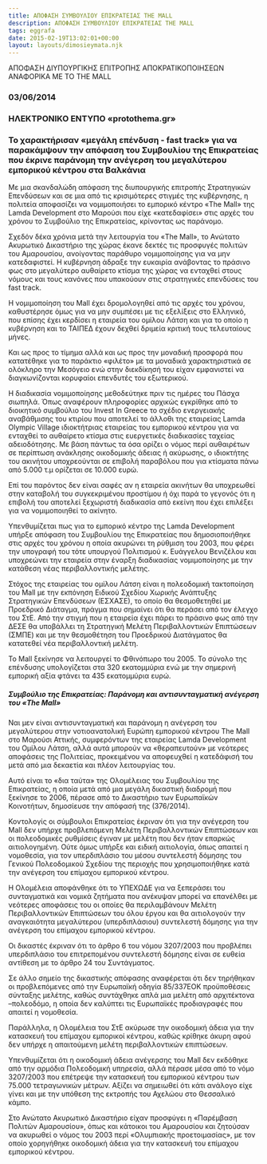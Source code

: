 ```yaml
---
title: ΑΠΟΦΑΣΗ ΣΥΜΒΟΥΛΙΟΥ ΕΠΙΚΡΑΤΕΙΑΣ THE MALL
description: ΑΠΟΦΑΣΗ ΣΥΜΒΟΥΛΙΟΥ ΕΠΙΚΡΑΤΕΙΑΣ THE MALL
tags: eggrafa
date: 2015-02-19T13:02:01+00:00
layout: layouts/dimosieymata.njk
---
```

ΑΠΟΦΑΣΗ ΔΙΥΠΟΥΡΓΙΚΗΣ ΕΠΙΤΡΟΠΗΣ ΑΠΟΚΡΑΤΙΚΟΠΟΙΗΣΕΩΝ ΑΝΑΦΟΡΙΚΑ ΜΕ ΤΟ THE MALL
<!-- excerpt -->
### 03/06/2014

###  

### ΗΛΕΚΤΡΟΝΙΚΟ ΕΝΤΥΠΟ «protothema.gr»

### Το χαρακτήρισαν «μεγάλη επένδυση - fast track» για να παρακάμψουν την απόφαση του Συμβουλίου της Επικρατείας που έκρινε παράνομη την ανέγερση του μεγαλύτερου εμπορικού κέντρου στα Βαλκάνια

Με μια σκανδαλώδη απόφαση της διυπουργικής επιτροπής Στρατηγικών Επενδύσεων και σε μια από τις κρισιμότερες στιγμές της κυβέρνησης, η πολιτεία αποφασίζει να νομιμοποιήσει το εμπορικό κέντρο «The Mall» της Lamda Development στο Μαρούσι που είχε «κατεδαφίσει» στις αρχές του χρόνου το Συμβούλιο της Επικρατείας, κρίνοντας ως παράνομο.

Σχεδόν δέκα χρόνια μετά την λειτουργία του «The Mall», το Ανώτατο Ακυρωτικό Δικαστήριο της χώρας έκανε δεκτές τις προσφυγές πολιτών του Αμαρουσίου, ανοίγοντας παράθυρο νομιμοποίησης για να μην κατεδαφιστεί. Η κυβέρνηση άδραξε την ευκαιρία ανάβοντας το πράσινο φως στο μεγαλύτερο αυθαίρετο κτίσμα της χώρας να ενταχθεί στους νόμους και τους κανόνες που υπακούουν στις στρατηγικές επενδύσεις του fast track. 

 Η νομιμοποίηση του Mall έχει δρομολογηθεί από τις αρχές του χρόνου, καθυστέρησε όμως για να μην συμπέσει με τις εξελίξεις στο Ελληνικό, που επίσης έχει κερδίσει η εταιρεία του ομίλου Λάτση και για το οποίο η κυβέρνηση και το ΤΑΙΠΕΔ έχουν δεχθεί δριμεία κριτική τους τελευταίους μήνες. 

 Και ως προς το τίμημα αλλά και ως προς την μοναδική προσφορά που κατατέθηκε για το παράκτιο «φιλέτο» με τα μοναδικά χαρακτηριστικά σε ολόκληρο την Μεσόγειο ενώ στην διεκδίκησή του είχαν εμφανιστεί να διαγκωνίζονται κορυφαίοι επενδυτές του εξωτερικού.

Η διαδικασία νομιμοποίησης μεθοδεύτηκε πριν τις ημέρες του Πάσχα σιωπηλά. Όπως αναφέρουν πληροφορίες αρχικώς εγκρίθηκε από το διοικητικό συμβούλιο του Invest In Greece το σχέδιο ενεργειακής αναβάθμισης του κτιρίου που αποτελεί το άλλοθι της εταιρείας Lamda Οlympic Village ιδιοκτήτριας εταιρείας του εμπορικού κέντρου για να ενταχθεί το αυθαίρετο κτίσμα στις ευεργετικές διαδικασίες ταχείας αδειοδότησης.
 Με βάση πάντως τα όσα ορίζει ο νόμος περί αυθαιρέτων σε περίπτωση ανάκλησης οικοδομικής άδειας ή ακύρωσης, ο ιδιοκτήτης του ακινήτου υποχρεούνται σε επιβολή παραβόλου που για κτίσματα πάνω από 5.000 τ.μ ορίζεται σε 10.000 ευρώ.

Επί του παρόντος δεν είναι σαφές αν η εταιρεία ακινήτων θα υποχρεωθεί στην καταβολή του συγκεκριμένου προστίμου ή όχι παρά το γεγονός ότι η επιβολή του αποτελεί ξεχωριστή διαδικασία από εκείνη που έχει επιλέξει για να νομιμοποιηθεί το ακίνητο.

Υπενθυμίζεται πως για το εμπορικό κέντρο της Lamda Development υπήρξε απόφαση του Συμβουλίου της Επικρατείας που δημοσιοποιήθηκε στις αρχές του χρόνου η οποία ακυρώνει τη ρύθμιση του 2003, που φέρει την υπογραφή του τότε υπουργού Πολιτισμού κ. Ευάγγελου Βενιζέλου και υποχρεώνει την εταιρεία στην έναρξη διαδικασίας νομιμοποίησης με την κατάθεση νέας περιβαλλοντικής μελέτης.

Στόχος της εταιρείας του ομίλου Λάτση είναι η πολεοδομική τακτοποίηση του Mall με την εκπόνηση Ειδικού Σχεδίου Χωρικής Ανάπτυξης Στρατηγικών Επενδύσεων (ΕΣΧΑΣΕ), το οποίο θα θεσμοθετηθεί με Προεδρικό Διάταγμα, πράγμα που σημαίνει ότι θα περάσει από τον έλεγχο του ΣτΕ. Από την στιγμή που η εταιρεία έχει πάρει το πράσινο φως από την ΔΕΣΕ θα υποβάλλει τη Στρατηγική Μελέτη Περιβαλλοντικών Επιπτώσεων (ΣΜΠΕ) και με την θεσμοθέτηση του Προεδρικού Διατάγματος θα κατατεθεί νέα περιβαλλοντική μελέτη.

 Το Mall ξεκίνησε να λειτουργεί το Φθινόπωρο του 2005. Το σύνολο της επένδυσης υπολογίζεται στα 320 εκατομμύρια ενώ με την σημερινή εμπορική αξία φτάνει τα 435 εκατομμύρια ευρώ.

##### Συμβούλιο της Επικρατείας: Παράνομη και αντισυνταγματική ανέγερση του «The Mall»


 Ναι μεν είναι αντισυνταγματική και παράνομη η ανέγερση του μεγαλύτερου στην νοτιοανατολική Ευρώπη εμπορικού κέντρου The Mall στο Μαρούσι Αττικής, συμφερόντων της εταιρείας Lamda Development του Ομίλου Λάτση, αλλά αυτά μπορούν να «θεραπευτούν» με νεότερες αποφάσεις της Πολιτείας, προκειμένου να αποφευχθεί η κατεδάφισή του μετά από μια δεκαετία και πλέον λειτουργίας του.


 Αυτό είναι το «δια ταύτα» της Ολομέλειας του Συμβουλίου της Επικρατείας, η οποία μετά από μια μεγάλη δικαστική διαδρομή που ξεκίνησε το 2006, πέρασε από το Δικαστήριο των Ευρωπαϊκών Κοινοτήτων, δημοσίευσε την απόφασή της (376/2014).

 
 Κοντολογίς οι σύμβουλοι Επικρατείας έκριναν ότι για την ανέγερση του Mall δεν υπήρχε προβλεπόμενη Μελέτη Περιβαλλοντικών Επιπτώσεων και οι πολεοδομικές ρυθμίσεις έγιναν με μελέτη που δεν ήταν επαρκώς αιτιολογημένη. Ούτε όμως υπήρξε και ειδική αιτιολογία, όπως απαιτεί η νομοθεσία, για τον υπερδιπλάσιο του μέσου συντελεστή δόμησης του Γενικού Πολεοδομικού Σχεδίου της περιοχής που χρησιμοποιήθηκε κατά την ανέγερση του επίμαχου εμπορικού κέντρου.


 Η Ολομέλεια αποφάνθηκε ότι το ΥΠΕΧΩΔΕ για να ξεπεράσει του συνταγματικά και νομικά ζητήματα που ανέκυψαν μπορεί να επανέλθει με νεότερες αποφάσεις του οι οποίες θα περιλαμβάνουν Μελέτη Περιβαλλοντικών Επιπτώσεων του όλου έργου και θα αιτιολογούν την αναγκαιότητα μεγαλύτερου (υπερδιπλάσιου) συντελεστή δόμησης για την ανέγερση του επίμαχου εμπορικού κέντρου.


 Οι δικαστές έκριναν ότι το άρθρο 6 του νόμου 3207/2003 που προβλέπει υπερδιπλάσιο του επιτρεπομένου συντελεστή δόμησης είναι σε ευθεία αντίθεση με το άρθρο 24 του Συντάγματος.


 Σε άλλο σημείο της δικαστικής απόφασης αναφέρεται ότι δεν τηρήθηκαν οι προβλεπόμενες από την Ευρωπαϊκή οδηγία 85/337ΕΟΚ προϋποθέσεις σύνταξης μελέτης, καθώς συντάχθηκε απλά μια μελέτη από αρχιτέκτονα –πολεοδόμο, η οποία δεν καλύπτει τις Ευρωπαϊκές προδιαγραφές που απαιτεί η νομοθεσία.


 Παράλληλα, η Ολομέλεια του ΣτΕ ακύρωσε την οικοδομική άδεια για την κατασκευή του επίμαχου εμπορικοί κέντρου, καθώς κρίθηκε άκυρη αφού δεν υπήρχε η απαιτούμενη μελέτη περιβαλλοντικών επιπτώσεων. 

 Υπενθυμίζεται ότι η οικοδομική άδεια ανέγερσης του Mall δεν εκδόθηκε από την αρμόδια Πολεοδομική υπηρεσία, αλλά πέρασε μέσα από το νόμο 3207/2003 που επέτρεψε την κατασκευή του εμπορικού κέντρου των 75.000 τετραγωνικών μέτρων. Αξίζει να σημειωθεί ότι κάτι ανάλογο είχε γίνει και με την υπόθεση της εκτροπής του Αχελώου στο Θεσσαλικό κάμπο.

 Στο Ανώτατο Ακυρωτικό Δικαστήριο είχαν προσφύγει η «Παρέμβαση Πολιτών Αμαρουσίου», όπως και κάτοικοι του Αμαρουσίου και ζητούσαν να ακυρωθεί ο νόμος του 2003 περί «Ολυμπιακής προετοιμασίας», με τον οποίο χορηγήθηκε οικοδομική άδεια για την κατασκευή του επίμαχου εμπορικού κέντρου.
